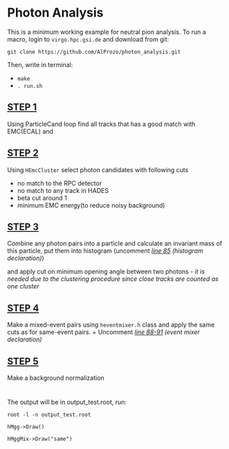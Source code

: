 # Photon Analysis
This is a minimum working example for neutral pion analysis.
To run a macro, login to `virgo.hpc.gsi.de` and download from git:

`git clone https://github.com/AlProzo/photon_analysis.git `

Then, write in terminal:

 - `make`
 - `. run.sh`

## [STEP 1](https://github.com/AlProzo/photon_analysis/blob/main/loopDST.C#L120)
Using ParticleCand loop find all tracks that has a good match with EMC(ECAL) and 

## [STEP 2](https://github.com/AlProzo/photon_analysis/blob/main/loopDST.C#L147)
Using `HEmcCluster` select photon candidates with following cuts

- no match to the RPC detector
- no match to any track in HADES
- beta cut around 1 
- minimum EMC energy(to reduce noisy background)

## [STEP 3](https://github.com/AlProzo/photon_analysis/blob/main/loopDST.C#L182)
Combine any photon pairs into a particle and calculate an invariant mass of this particle, put them into histogram (uncomment _[line 85](https://github.com/AlProzo/photon_analysis/blob/main/loopDST.C#L85) (histogram declaration)_)

and apply cut on minimum opening angle between two photons - _it is needed due to the clustering procedure since close tracks are counted as one cluster_

## [STEP 4](https://github.com/AlProzo/photon_analysis/blob/main/loopDST.C#L204)
Make a mixed-event pairs using `heventmixer.h` class and apply the same cuts as for same-event pairs.  + Uncomment _[line 88-91](https://github.com/AlProzo/photon_analysis/blob/main/loopDST.C#L88) (event mixer declaration)_

## [STEP 5](https://github.com/AlProzo/photon_analysis/blob/main/loopDST.C#L232)
Make a background normalization


#
The output will be in output_test.root, run:

`root -l -n output_test.root`

`hMgg->Draw()`

`hMggMix->Draw("same")`
